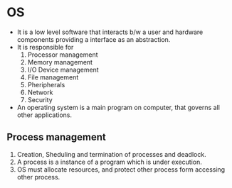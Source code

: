 # OS

- It is a low level software that interacts b/w a user and hardware components providing a interface as an abstraction.
- It is responsible for
  1.  Processor management
  2.  Memory management
  3.  I/O Device management
  4.  File management
  5.  Pheripherals
  6.  Network
  7.  Security
- An operating system is a main program on computer, that governs all other applications.

## Process management

1. Creation, Sheduling and termination of processes and deadlock.
2. A process is a instance of a program which is under execution.
3. OS must allocate resources, and protect other process form accessing other process.
